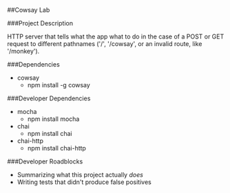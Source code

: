 ##Cowsay Lab

###Project Description

HTTP server that tells what the app what to do in the case of a POST or GET request to different pathnames ('/', '/cowsay', or an invalid route, like '/monkey').

###Dependencies

- cowsay
  - npm install -g cowsay

###Developer Dependencies

- mocha
  - npm install mocha
- chai
  - npm install chai
- chai-http
  - npm install chai-http

###Developer Roadblocks
- Summarizing what this project actually *does*
- Writing tests that didn't produce false positives
